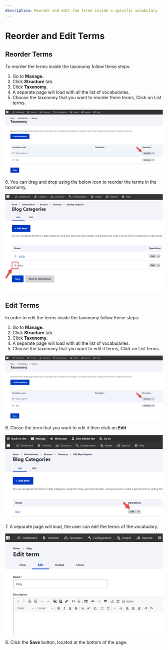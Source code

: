 ```yaml
---
description: Reorder and edit the terms inside a specific vocabulary
---
```


# Reorder and Edit Terms

## Reorder Terms

To reorder the terms inside the taxonomy follow these steps:

1. Go to **Manage.**
2. Click **Structure** tab.
3. Click **Taxonomy.**
4. A separate page will load with all the list of vocabularies.
5. Choose the taxonomy that you want to reorder there terms, Click on List terms.

![List Terms of the Taxonomy](<../../../drupal-platform-docs/.gitbook/assets/image (43).png>)

6\. You can drag and drop using the below icon to reorder the terms in the taxonomy.

![Reorder Terms in Taxonomy](<../../../drupal-platform-docs/.gitbook/assets/image (54) (1).png>)

## Edit Terms

In order to edit the terms inside the taxonomy follow these steps:

1. Go to **Manage.**
2. Click **Structure** tab.
3. Click **Taxonomy.**
4. A separate page will load with all the list of vocabularies.
5. Choose the taxonomy that you want to edit it terms, Click on List terms.

![List Terms of Blog Categories Taxonomy](<../../../drupal-platform-docs/.gitbook/assets/image (49) (1).png>)

6\. Chose the term that you want to edit it then click on **Edit**

![Edit Terms](<../../../drupal-platform-docs/.gitbook/assets/image (51).png>)

7\. A separate page will load, the user can edit the terms of the vocabulary.

![Edit the Blog Term](<../../../drupal-platform-docs/.gitbook/assets/image (56) (1).png>)

8\. Click the **Save** button, located at the bottom of the page.
